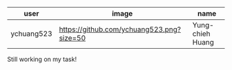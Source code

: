 user|image|name
----|-----|----
ychuang523|https://github.com/ychuang523.png?size=50|Yung-chieh Huang

Still working on my task!
